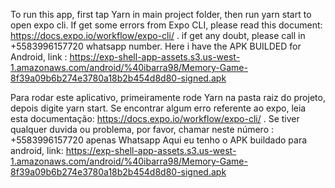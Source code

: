 To run this app, first tap Yarn in main project folder, then run yarn start to open expo cli. If get some errors from Expo CLI, please read this document: https://docs.expo.io/workflow/expo-cli/ .
if get any doubt, please call in +5583996157720 whatsapp number.
Here i have the APK BUILDED for Android, link : https://exp-shell-app-assets.s3.us-west-1.amazonaws.com/android/%40ibarra98/Memory-Game-8f39a09b6b274e3780a18b2b454d8d80-signed.apk

Para rodar este aplicativo, primeiramente rode Yarn na pasta raiz do projeto, depois digite yarn start. Se encontrar algum erro referente ao expo, leia esta documentação: https://docs.expo.io/workflow/expo-cli/ . Se tiver qualquer duvida ou problema, por favor, chamar neste número : +5583996157720 apenas Whatsapp
Aqui eu tenho o APK buildado para android, link:  https://exp-shell-app-assets.s3.us-west-1.amazonaws.com/android/%40ibarra98/Memory-Game-8f39a09b6b274e3780a18b2b454d8d80-signed.apk

